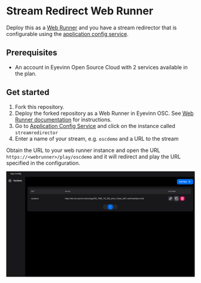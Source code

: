 # Stream Redirect Web Runner

Deploy this as a [Web Runner](https://app.osaas.io/dashboard/service/eyevinn-web-runner) and you have a stream redirector that is configurable using the [application config service](https://app.osaas.io/dashboard/service/eyevinn-app-config-svc).

## Prerequisites

- An account in Eyevinn Open Source Cloud with 2 services available in the plan.

## Get started

1. Fork this repository.
2. Deploy the forked repository as a Web Runner in Eyevinn OSC. See [Web Runner documentation](https://docs.osaas.io/osaas.wiki/Service%3A-Web-Runner.html) for instructions.
3. Go to [Application Config Service](https://app.osaas.io/dashboard/service/eyevinn-app-config-svc) and click on the instance called `streamredirector`
4. Enter a name of your stream, e.g. `oscdemo` and a URL to the stream

Obtain the URL to your web runner instance and open the URL `https://<webrunner>/play/oscdemo` and it will redirect and play the URL specified in the configuration.

![screenshot](screenshot.png)
